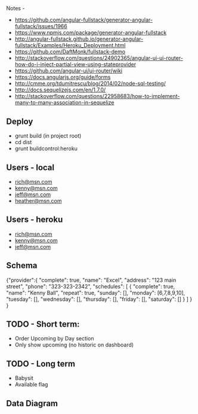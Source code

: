 ##
Notes - 
* https://github.com/angular-fullstack/generator-angular-fullstack/issues/1966
* https://www.npmjs.com/package/generator-angular-fullstack
* http://angular-fullstack.github.io/generator-angular-fullstack/Examples/Heroku_Deployment.html
* https://github.com/DaftMonk/fullstack-demo
* http://stackoverflow.com/questions/24902365/angular-ui-ui-router-how-do-i-inject-partial-view-using-stateprovider
* https://github.com/angular-ui/ui-router/wiki
* https://docs.angularjs.org/guide/forms
* http://cmme.org/tdumitrescu/blog/2014/02/node-sql-testing/
* http://docs.sequelizejs.com/en/1.7.0/
* http://stackoverflow.com/questions/22958683/how-to-implement-many-to-many-association-in-sequelize

## Deploy
* grunt build (in project root)
* cd dist
* grunt buildcontrol:heroku

## Users - local
* rich@msn.com
* kenny@msn.com
* jeff@msn.com
* heather@msn.com

## Users - heroku
* rich@msn.com
* kenny@msn.com
* jeff@msn.com

## Schema
{"provider":{
    "complete": true,
    "name": "Excel",
    "address": "123 main street",
    "phone": "323-323-2342",
    "schedules": [
      {
        "complete": true,
        "name": "Kenny Ball",
        "repeat": true,
        "sunday": [],
        "monday": [6,7,8,9,10],
        "tuesday": [],
        "wednesday": [],
        "thursday": [],
        "friday": [],
        "saturday": []
      }
    ]
  }
}

## TODO - Short term:
* Order Upcoming by Day section
* Only show upcoming (no historic on dashboard)

## TODO - Long term
* Babysit
* Available flag

## Data Diagram

